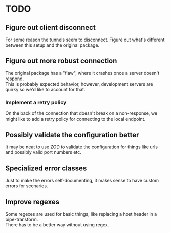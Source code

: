 # TODO

## Figure out client disconnect

For some reason the tunnels seem to disconnect. Figure out what's different between this setup and the original package.

## Figure out more robust connection

The original package has a "flaw", where it crashes once a server doesn't respond.  
This is probably expected behavior, however, development servers are quirky so we'd like to account for that.

### Implement a retry policy

On the back of the connection that doesn't break on a non-response, we might like to add a retry policy for connecting to the local endpoint.

## Possibly validate the configuration better

It may be neat to use ZOD to validate the configuration for things like urls and possibly valid port numbers etc.  

## Specialized error classes

Just to make the errors self-documenting, it makes sense to have custom errors for scenarios.  

## Improve regexes

Some regexes are used for basic things, like replacing a host header in a pipe-transform.  
There has to be a better way without using regex.  
